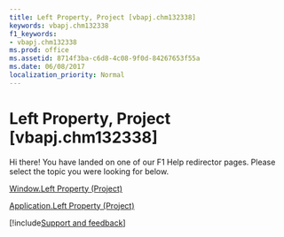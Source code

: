 ```yaml
---
title: Left Property, Project [vbapj.chm132338]
keywords: vbapj.chm132338
f1_keywords:
- vbapj.chm132338
ms.prod: office
ms.assetid: 8714f3ba-c6d8-4c08-9f0d-84267653f55a
ms.date: 06/08/2017
localization_priority: Normal
---
```



# Left Property, Project [vbapj.chm132338]

Hi there! You have landed on one of our F1 Help redirector pages. Please select the topic you were looking for below.

[Window.Left Property (Project)](https://msdn.microsoft.com/library/9be4d384-a908-8c92-c5dd-14575b1a3662%28Office.15%29.aspx)

[Application.Left Property (Project)](https://msdn.microsoft.com/library/5a1b51ca-1621-798d-7bbe-75b565d694fe%28Office.15%29.aspx)

[!include[Support and feedback](~/includes/feedback-boilerplate.md)]